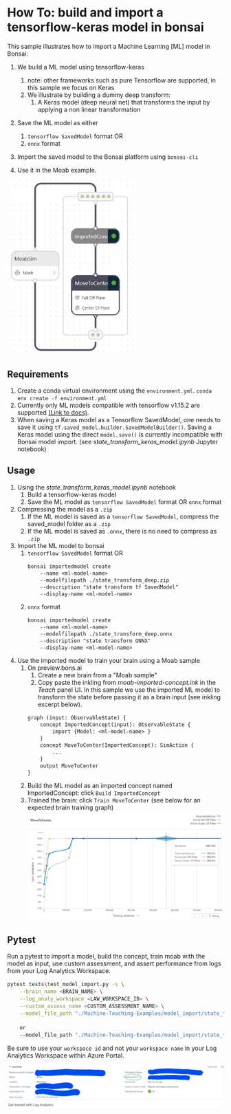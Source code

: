 # How To: build and import a tensorflow-keras model in bonsai

This sample illustrates how to import a Machine Learning [ML] model in Bonsai:
1. We build a ML model using tensorflow-keras
   1. note: other frameworks such as pure Tensorflow are supported, in this sample we focus on Keras
   2. We illustrate by building a dummy deep transform:
      1. A Keras model (deep neural net) that transforms the input by applying a non linear transformation

2. Save the ML model as either
   1. `tensorflow SavedModel` format OR
   2. `onnx` format
3. Import the saved model to the Bonsai platform using `bonsai-cli`
4. Use it in the Moab example.

<img src="imported-concept-graph.png" alt="drawing" width="300">

## Requirements
1. Create a conda virtual environment using the `environment.yml`.
    `conda env create -f environment.yml`
2. Currently only ML models compatible with tensorflow v1.15.2 are supported [(Link to docs)](https://docs.microsoft.com/en-us/bonsai/guides/import-ml-models?tabs=onnx%2Cnested1).
3. When saving a Keras model as a Tensorflow SavedModel, one needs to save it using `tf.saved_model.builder.SavedModelBuilder()`. Saving a Keras model using the direct `model.save()` is currently incompatible with Bonsai model import. (see *state_transform_keras_model.ipynb* Jupyter notebook)

## Usage
1. Using the *state_transform_keras_model.ipynb* notebook
   1. Build a tensorflow-keras model
   2. Save the ML model as `tensorflow SavedModel` format OR `onnx` format
2. Compressing the model as a `.zip`
   1. If the ML model is saved as a `tensorflow SavedModel`, compress the saved_model folder as a `.zip`
   2. If the ML model is saved as `.onnx`, there is no need to compress as `.zip`
3. Import the ML model to bonsai
   1. `tensorflow SavedModel` format OR
        ```
        bonsai importedmodel create 
            --name <ml-model-name> 
            --modelfilepath ./state_transform_deep.zip 
            --description "state transform tf SavedModel" 
            --display-name <ml-model-name>
        ```
   2. `onnx` format
        ```
        bonsai importedmodel create 
            --name <ml-model-name> 
            --modelfilepath ./state_transform_deep.onnx
            --description "state transform ONNX" 
            --display-name <ml-model-name>
        ```
 1. Use the imported model to train your brain using a Moab sample
    1. On preview.bons.ai
       1. Create a new brain from a "Moab sample"
       2. Copy paste the inkling from *moab-imported-concept.ink* in the *Teach* panel UI. In this sample we use the imported ML model to transform the state before passing it as a brain input (see inkling excerpt below).
       ```
       graph (input: ObservableState) {
           concept ImportedConcept(input): ObservableState {
               import {Model: <ml-model-name> } 
           }
           concept MoveToCenter(ImportedConcept): SimAction {
               ...    
           }
           output MoveToCenter    
       }
       ```
    2. Build the ML model as an imported concept named ImportedConcept: click `Build ImportedConcept` 
    3. Trained the brain: click `Train MoveToCenter` (see below for an expected brain training graph) 
        ![brain training](training-graph.png)

## Pytest

Run a pytest to import a model, build the concept, train moab with the model as input, use custom assessment, and assert performance from logs from your Log Analytics Workspace.

```bash
pytest tests\test_model_import.py -s \
    --brain_name <BRAIN_NAME> \
    --log_analy_workspace <LAW_WORKSPACE_ID> \
    --custom_assess_name <CUSTOM_ASSESSMENT_NAME> \
    --model_file_path "./Machine-Teaching-Examples/model_import/state_transform_deep.zip"

    or 
    --model_file_path "./Machine-Teaching-Examples/model_import/state_transform_deep.onnx"
```

Be sure to use your `workspace id` and not your `workspace name` in your Log Analytics Workspace within Azure Portal.

![](LAW.png)
